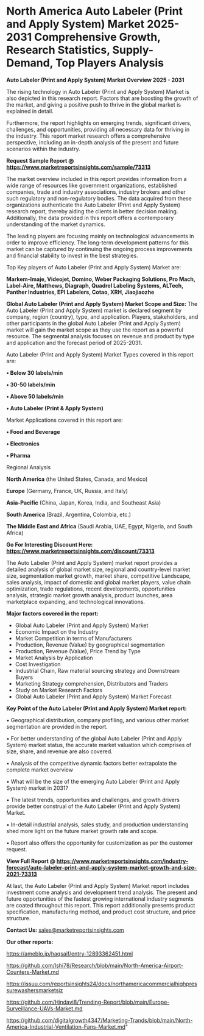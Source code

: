 # North America Auto Labeler (Print and Apply System) Market 2025-2031 Comprehensive Growth, Research Statistics, Supply-Demand,  Top Players Analysis

<Strong> Auto Labeler (Print and Apply System) Market Overview 2025 - 2031</strong>

The rising technology in Auto Labeler (Print and Apply System) Market is also depicted in this research report. Factors that are boosting the growth of the market, and giving a positive push to thrive in the global market is explained in detail.

Furthermore, the report highlights on emerging trends, significant drivers, challenges, and opportunities, providing all necessary data for thriving in the industry. This report market research offers a comprehensive perspective, including an in-depth analysis of the present and future scenarios within the industry.

<strong>Request Sample Report @ <a href=https://www.marketreportsinsights.com/sample/73313>https://www.marketreportsinsights.com/sample/73313</a></strong>

The market overview included in this report provides information from a wide range of resources like government organizations, established companies, trade and industry associations, industry brokers and other such regulatory and non-regulatory bodies. The data acquired from these organizations authenticate the Auto Labeler (Print and Apply System) research report, thereby aiding the clients in better decision making. Additionally, the data provided in this report offers a contemporary understanding of the market dynamics.

The leading players are focusing mainly on technological advancements in order to improve efficiency. The long-term development patterns for this market can be captured by continuing the ongoing process improvements and financial stability to invest in the best strategies.

Top Key players of Auto Labeler (Print and Apply System) Market are:

<strong>Markem-Imaje, Videojet, Domino, Weber Packaging Solutions, Pro Mach, Label-Aire, Matthews, Diagraph, Quadrel Labeling Systems, ALTech, Panther Industries, EPI Labelers, Cotao, XRH, Jiaojiaozhe</strong>

<strong><b>Global Auto Labeler (Print and Apply System) Market Scope and Size:</b></strong>
The Auto Labeler (Print and Apply System) market is declared segment by company, region (country), type, and application. Players, stakeholders, and other participants in the global Auto Labeler (Print and Apply System) market will gain the market scope as they use the report as a powerful resource. The segmental analysis focuses on revenue and product by type and application and the forecast period of 2025-2031.

Auto Labeler (Print and Apply System) Market Types covered in this report are:

<strong>• Below 30 labels/min

• 30-50 labels/min

• Above 50 labels/min

• Auto Labeler (Print & Apply System)</strong>

Market Applications covered in this report are:

<strong>• Food and Beverage

• Electronics

• Pharma</strong> 

Regional Analysis

<strong>North America</strong> (the United States, Canada, and Mexico)

<strong>Europe</strong> (Germany, France, UK, Russia, and Italy)

<strong>Asia-Pacific</strong> (China, Japan, Korea, India, and Southeast Asia)

<strong>South America</strong> (Brazil, Argentina, Colombia, etc.)

<strong>The Middle East and Africa</strong> (Saudi Arabia, UAE, Egypt, Nigeria, and South Africa)

<strong>Go For Interesting Discount Here: <a href=https://www.marketreportsinsights.com/discount/73313>https://www.marketreportsinsights.com/discount/73313</a></strong>

The Auto Labeler (Print and Apply System) market report provides a detailed analysis of global market size, regional and country-level market size, segmentation market growth, market share, competitive Landscape, sales analysis, impact of domestic and global market players, value chain optimization, trade regulations, recent developments, opportunities analysis, strategic market growth analysis, product launches, area marketplace expanding, and technological innovations.

<strong><b>Major factors covered in the report:</b></strong>
<ul>
  <li>Global Auto Labeler (Print and Apply System) Market </li>
  <li>Economic Impact on the Industry</li>
  <li>Market Competition in terms of Manufacturers</li>
  <li>Production, Revenue (Value) by geographical segmentation</li>
  <li>Production, Revenue (Value), Price Trend by Type</li>
  <li>Market Analysis by Application</li>
  <li>Cost Investigation</li>
  <li>Industrial Chain, Raw material sourcing strategy and Downstream Buyers</li>
  <li>Marketing Strategy comprehension, Distributors and Traders</li>
  <li>Study on Market Research Factors</li>
  <li>Global Auto Labeler (Print and Apply System) Market Forecast</li>
</ul>

<strong><b>Key Point of the Auto Labeler (Print and Apply System) Market report:</b></strong>

• Geographical distribution, company profiling, and various other market segmentation are provided in the report.

• For better understanding of the global Auto Labeler (Print and Apply System) market status, the accurate market valuation which comprises of size, share, and revenue are also covered.

• Analysis of the competitive dynamic factors better extrapolate the complete market overview

• What will be the size of the emerging Auto Labeler (Print and Apply System) market in 2031?

• The latest trends, opportunities and challenges, and growth drivers provide better construal of the Auto Labeler (Print and Apply System) Market.

• In-detail industrial analysis, sales study, and production understanding shed more light on the future market growth rate and scope.

• Report also offers the opportunity for customization as per the customer request.

<strong><b>View Full Report @ <a href=https://www.marketreportsinsights.com/industry-forecast/auto-labeler-print-and-apply-system-market-growth-and-size-2021-73313>https://www.marketreportsinsights.com/industry-forecast/auto-labeler-print-and-apply-system-market-growth-and-size-2021-73313</a></b></strong>


At last, the Auto Labeler (Print and Apply System) Market report includes investment come analysis and development trend analysis. The present and future opportunities of the fastest growing international industry segments are coated throughout this report. This report additionally presents product specification, manufacturing method, and product cost structure, and price structure.

<strong>Contact Us:</strong>
sales@marketreportsinsights.com

<strong>Our other reports:</strong>

<a href=https://ameblo.jp/haqsaif/entry-12893362451.html>https://ameblo.jp/haqsaif/entry-12893362451.html</a>

<a href=https://github.com/Ishi78/Research/blob/main/North-America-Airport-Counters-Market.md>https://github.com/Ishi78/Research/blob/main/North-America-Airport-Counters-Market.md</a>

<a href=https://issuu.com/reportsinsights24/docs/northamericacommercialhighpressurewashersmarketsiz>https://issuu.com/reportsinsights24/docs/northamericacommercialhighpressurewashersmarketsiz</a>

<a href=https://github.com/Hindavi8/Trending-Report/blob/main/Europe-Surveillance-UAVs-Market.md>https://github.com/Hindavi8/Trending-Report/blob/main/Europe-Surveillance-UAVs-Market.md</a>

<a href=https://github.com/digitalgrowth4347/Marketing-Trands/blob/main/North-America-Industrial-Ventilation-Fans-Market.md>https://github.com/digitalgrowth4347/Marketing-Trands/blob/main/North-America-Industrial-Ventilation-Fans-Market.md</a>"
